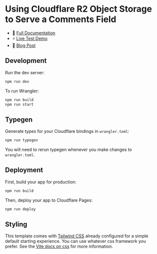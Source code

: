 # Using Cloudflare R2 Object Storage to Serve a Comments Field
- 📖 [Full Documentation](https://docs.stephenjlu.com/docs-stephenjlu/projects/using-cloudflare-r2-object-storage-to-serve-a-comments-field)
- ⚡ [Live Test Demo](https://comments.stephenjlu.com/)
- 📝 [Blog Post]()


## Development

Run the dev server:

```sh
npm run dev
```

To run Wrangler:

```sh
npm run build
npm run start
```

## Typegen

Generate types for your Cloudflare bindings in `wrangler.toml`:

```sh
npm run typegen
```

You will need to rerun typegen whenever you make changes to `wrangler.toml`.

## Deployment

First, build your app for production:

```sh
npm run build
```

Then, deploy your app to Cloudflare Pages:

```sh
npm run deploy
```

## Styling

This template comes with [Tailwind CSS](https://tailwindcss.com/) already configured for a simple default starting experience. You can use whatever css framework you prefer. See the [Vite docs on css](https://vitejs.dev/guide/features.html#css) for more information.
